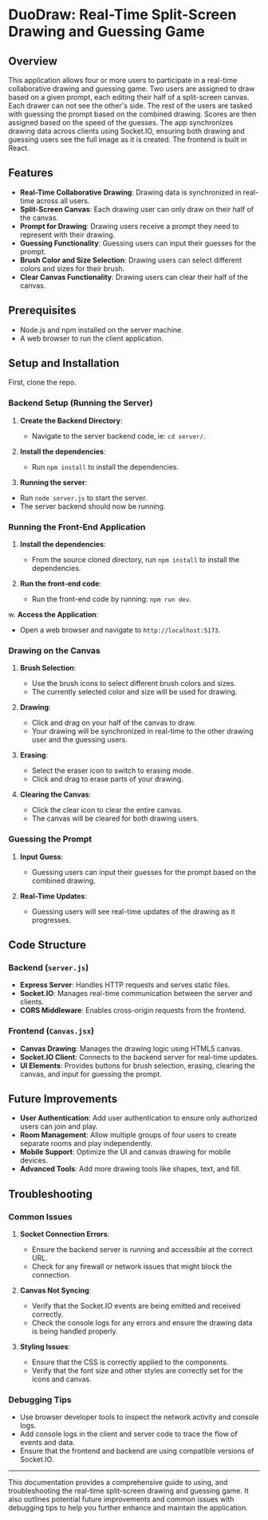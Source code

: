 # DuoDraw: Real-Time Split-Screen Drawing and Guessing Game

## Overview
This application allows four or more users to participate in a real-time collaborative drawing and guessing game. Two users are assigned to draw based on a given prompt, each editing their half of a split-screen canvas. Each drawer can not see the other's side. The rest of the users are tasked with guessing the prompt based on the combined drawing. Scores are then assigned based on the speed of the guesses. The app synchronizes drawing data across clients using Socket.IO, ensuring both drawing and guessing users see the full image as it is created. The frontend is built in React.

## Features
- **Real-Time Collaborative Drawing**: Drawing data is synchronized in real-time across all users.
- **Split-Screen Canvas**: Each drawing user can only draw on their half of the canvas.
- **Prompt for Drawing**: Drawing users receive a prompt they need to represent with their drawing.
- **Guessing Functionality**: Guessing users can input their guesses for the prompt.
- **Brush Color and Size Selection**: Drawing users can select different colors and sizes for their brush.
- **Clear Canvas Functionality**: Drawing users can clear their half of the canvas.

## Prerequisites
- Node.js and npm installed on the server machine.
- A web browser to run the client application.

## Setup and Installation

First, clone the repo.

### Backend Setup (Running the Server)
1. **Create the Backend Directory**:
   - Navigate to the server backend code, ie: `cd server/`.

2. **Install the dependencies**:
   - Run `npm install` to install the dependencies.

3. **Running the server**:
 - Run `node server.js` to start the server. 
- The server backend should now be running.

### Running the Front-End Application
1. **Install the dependencies**:
   - From the source cloned directory, run `npm install` to install the dependencies.

2. **Run the front-end code**:
   - Run the front-end code by running: `npm run dev`.

w. **Access the Application**:
   - Open a web browser and navigate to `http://localhost:5173`.


### Drawing on the Canvas
1. **Brush Selection**:
   - Use the brush icons to select different brush colors and sizes.
   - The currently selected color and size will be used for drawing.

2. **Drawing**:
   - Click and drag on your half of the canvas to draw.
   - Your drawing will be synchronized in real-time to the other drawing user and the guessing users.

3. **Erasing**:
   - Select the eraser icon to switch to erasing mode.
   - Click and drag to erase parts of your drawing.

4. **Clearing the Canvas**:
   - Click the clear icon to clear the entire canvas.
   - The canvas will be cleared for both drawing users.

### Guessing the Prompt
1. **Input Guess**:
   - Guessing users can input their guesses for the prompt based on the combined drawing.

2. **Real-Time Updates**:
   - Guessing users will see real-time updates of the drawing as it progresses.

## Code Structure

### Backend (`server.js`)
- **Express Server**: Handles HTTP requests and serves static files.
- **Socket.IO**: Manages real-time communication between the server and clients.
- **CORS Middleware**: Enables cross-origin requests from the frontend.

### Frontend (`Canvas.jsx`)
- **Canvas Drawing**: Manages the drawing logic using HTML5 canvas.
- **Socket.IO Client**: Connects to the backend server for real-time updates.
- **UI Elements**: Provides buttons for brush selection, erasing, clearing the canvas, and input for guessing the prompt.

## Future Improvements
- **User Authentication**: Add user authentication to ensure only authorized users can join and play.
- **Room Management**: Allow multiple groups of four users to create separate rooms and play independently.
- **Mobile Support**: Optimize the UI and canvas drawing for mobile devices.
- **Advanced Tools**: Add more drawing tools like shapes, text, and fill.

## Troubleshooting

### Common Issues
1. **Socket Connection Errors**:
   - Ensure the backend server is running and accessible at the correct URL.
   - Check for any firewall or network issues that might block the connection.

2. **Canvas Not Syncing**:
   - Verify that the Socket.IO events are being emitted and received correctly.
   - Check the console logs for any errors and ensure the drawing data is being handled properly.

3. **Styling Issues**:
   - Ensure that the CSS is correctly applied to the components.
   - Verify that the font size and other styles are correctly set for the icons and canvas.

### Debugging Tips
- Use browser developer tools to inspect the network activity and console logs.
- Add console logs in the client and server code to trace the flow of events and data.
- Ensure that the frontend and backend are using compatible versions of Socket.IO.

---

This documentation provides a comprehensive guide to using, and troubleshooting the real-time split-screen drawing and guessing game. It also outlines potential future improvements and common issues with debugging tips to help you further enhance and maintain the application.
